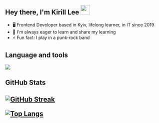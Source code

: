 <h2>Hey there, I'm Kirill Lee <img src='https://raw.githubusercontent.com/sjabiulla/sjabiulla/main/wave.gif' width='30'></h2>
<ul>
<li>🖥️ Frontend Developer based in Kyiv, lifelong learner, in IT since 2019</li>
<li>👯 I'm always eager to learn and share my learning</li>
<li>⚡ Fun fact: I play in a punk-rock band</li>
</ul> 

<h2>Language and tools</h2>

<img src="https://img.shields.io/badge/-ReactJs-61DAFB?logo=react&logoColor=white&style=flat">

<h2>GitHub Stats<h2>

[![GitHub Streak](https://streak-stats.demolab.com?user=leekirill&hide_border=true)](https://git.io/streak-stats)
  
  
[![Top Langs](https://github-readme-stats.vercel.app/api/top-langs/?username=anuraghazra&layout=compact)](https://github.com/anuraghazra/github-readme-stats)



<!--
Here are some ideas to get you started:

- 🔭 I’m currently working on ...
- 🌱 I’m currently learning ...
- 👯 I’m looking to collaborate on ...
- 🤔 I’m looking for help with ...
- 💬 Ask me about ...
- 📫 How to reach me: ...
- 😄 Pronouns: ...
- ⚡ Fun fact: ...
-->
